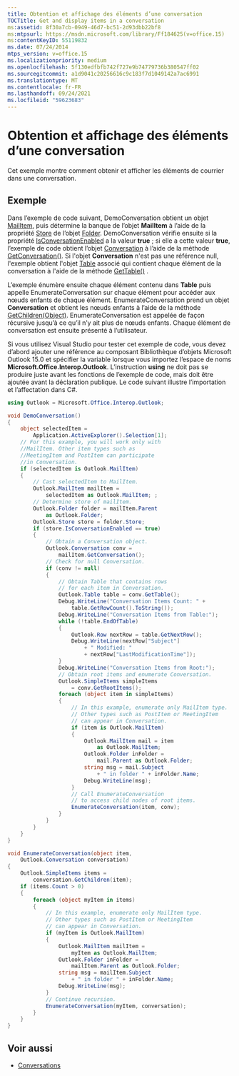 ```yaml
---
title: Obtention et affichage des éléments d’une conversation
TOCTitle: Get and display items in a conversation
ms:assetid: 8f30a7cb-0949-46d7-bc51-2d93dbb22bf8
ms:mtpsurl: https://msdn.microsoft.com/library/Ff184625(v=office.15)
ms:contentKeyID: 55119832
ms.date: 07/24/2014
mtps_version: v=office.15
ms.localizationpriority: medium
ms.openlocfilehash: 5f130edfbfb742f727e9b74779736b380547ff02
ms.sourcegitcommit: a1d9041c20256616c9c183f7d1049142a7ac6991
ms.translationtype: MT
ms.contentlocale: fr-FR
ms.lasthandoff: 09/24/2021
ms.locfileid: "59623683"
---
```

# <a name="get-and-display-items-in-a-conversation"></a>Obtention et affichage des éléments d’une conversation

Cet exemple montre comment obtenir et afficher les éléments de courrier dans une conversation.

## <a name="example"></a>Exemple

Dans l’exemple de code suivant, DemoConversation obtient un objet [MailItem](https://msdn.microsoft.com/library/bb643865\(v=office.15\)), puis détermine la banque de l’objet **MailItem** à l’aide de la propriété [Store](https://msdn.microsoft.com/library/bb609093\(v=office.15\)) de l’objet [Folder](https://msdn.microsoft.com/library/bb645774\(v=office.15\)). DemoConversation vérifie ensuite si la propriété [IsConversationEnabled](https://msdn.microsoft.com/library/ff185030\(v=office.15\)) a la valeur **true** ; si elle a cette valeur **true**, l’exemple de code obtient l’objet [Conversation](https://msdn.microsoft.com/library/ff184711\(v=office.15\)) à l’aide de la méthode [GetConversation()](https://msdn.microsoft.com/library/ff184974\(v=office.15\)). Si l'objet **Conversation** n'est pas une référence null, l'exemple obtient l'objet [Table](https://msdn.microsoft.com/library/bb652856\(v=office.15\)) associé qui contient chaque élément de la conversation à l'aide de la méthode [GetTable()](https://msdn.microsoft.com/library/ff185184\(v=office.15\)) . 

L’exemple énumère ensuite chaque élément contenu dans **Table** puis appelle EnumerateConversation sur chaque élément pour accéder aux nœuds enfants de chaque élément. EnumerateConversation prend un objet **Conversation** et obtient les nœuds enfants à l’aide de la méthode [GetChildren(Object)](https://msdn.microsoft.com/library/ff184854\(v=office.15\)). EnumerateConversation est appelée de façon récursive jusqu’à ce qu’il n’y ait plus de nœuds enfants. Chaque élément de conversation est ensuite présenté à l’utilisateur.

Si vous utilisez Visual Studio pour tester cet exemple de code, vous devez d’abord ajouter une référence au composant Bibliothèque d’objets Microsoft Outlook 15.0 et spécifier la variable lorsque vous importez l’espace de noms **Microsoft.Office.Interop.Outlook**. L’instruction **using** ne doit pas se produire juste avant les fonctions de l’exemple de code, mais doit être ajoutée avant la déclaration publique. Le code suivant illustre l’importation et l’affectation dans C\#.

```csharp
using Outlook = Microsoft.Office.Interop.Outlook;
```


```csharp
void DemoConversation()
{
    object selectedItem = 
        Application.ActiveExplorer().Selection[1];
    // For this example, you will work only with 
    //MailItem. Other item types such as
    //MeetingItem and PostItem can participate 
    //in Conversation.
    if (selectedItem is Outlook.MailItem)
    {
        // Cast selectedItem to MailItem.
        Outlook.MailItem mailItem =
            selectedItem as Outlook.MailItem; ;
        // Determine store of mailItem.
        Outlook.Folder folder = mailItem.Parent
            as Outlook.Folder;
        Outlook.Store store = folder.Store;
        if (store.IsConversationEnabled == true)
        {
            // Obtain a Conversation object.
            Outlook.Conversation conv =
                mailItem.GetConversation();
            // Check for null Conversation.
            if (conv != null)
            {
                // Obtain Table that contains rows 
                // for each item in Conversation.
                Outlook.Table table = conv.GetTable();
                Debug.WriteLine("Conversation Items Count: " +
                    table.GetRowCount().ToString());
                Debug.WriteLine("Conversation Items from Table:");
                while (!table.EndOfTable)
                {
                    Outlook.Row nextRow = table.GetNextRow();
                    Debug.WriteLine(nextRow["Subject"]
                        + " Modified: "
                        + nextRow["LastModificationTime"]);
                }
                Debug.WriteLine("Conversation Items from Root:");
                // Obtain root items and enumerate Conversation.
                Outlook.SimpleItems simpleItems 
                    = conv.GetRootItems();
                foreach (object item in simpleItems)
                {
                    // In this example, enumerate only MailItem type.
                    // Other types such as PostItem or MeetingItem
                    // can appear in Conversation.
                    if (item is Outlook.MailItem)
                    {
                        Outlook.MailItem mail = item
                            as Outlook.MailItem;
                        Outlook.Folder inFolder =
                            mail.Parent as Outlook.Folder;
                        string msg = mail.Subject
                            + " in folder " + inFolder.Name;
                        Debug.WriteLine(msg);
                    }
                    // Call EnumerateConversation 
                    // to access child nodes of root items.
                    EnumerateConversation(item, conv);
                }
            }
        }
    }
}

void EnumerateConversation(object item,
    Outlook.Conversation conversation)
{
    Outlook.SimpleItems items =
        conversation.GetChildren(item);
    if (items.Count > 0)
    {
        foreach (object myItem in items)
        {
            // In this example, enumerate only MailItem type.
            // Other types such as PostItem or MeetingItem
            // can appear in Conversation.
            if (myItem is Outlook.MailItem)
            {
                Outlook.MailItem mailItem =
                    myItem as Outlook.MailItem;
                Outlook.Folder inFolder =
                    mailItem.Parent as Outlook.Folder;
                string msg = mailItem.Subject
                    + " in folder " + inFolder.Name;
                Debug.WriteLine(msg);
            }
            // Continue recursion.
            EnumerateConversation(myItem, conversation);
        }
    }
}
```

## <a name="see-also"></a>Voir aussi

- [Conversations](conversations.md)

